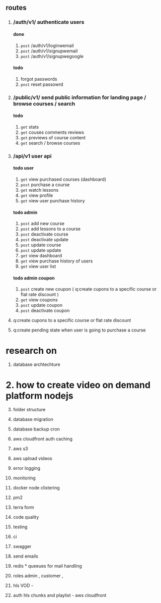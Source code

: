 ## routes

1. ### /auth/v1/ authenticate users

   #### done

   1. `post` /auth/v1/loginwemail
   2. `post` /auth/v1/signupwemail
   3. `post` /auth/v1/signupwegoogle

   #### todo

   1. forgot passwords
   2. `post` reset passowrd

2. ### /public/v1/ send public information for landing page / browse courses / search

   #### todo

   1. `get` stats
   2. `get` couses comments reviews
   3. `get` previews of course content
   4. `get` search / browse courses

3. ### /api/v1 user api

   #### todo user

   1. `get` view purchased courses (dashboard)
   2. `post` purchase a course
   3. `get` watch lessons
   4. `get` view profile
   5. `get` view user purchase history

   #### todo admin

   1. `post` add new course
   2. `post` add lessons to a course
   3. `post` deactivate course
   4. `post` deactivate update
   5. `post` update course
   6. `post` update update
   7. `get` view dashboard
   8. `get` view purchase history of users
   9. `get` view user list

   #### todo admin coupon

   1. `post` create new coupon  ( q:create cupons to a specific course or flat rate discount )
   2. `get` view coupons
   3. `post` update coupon
   4. `post` deactivate coupon

1. q:create cupons to a specific course or flat rate discount
2. q:create pending state when user is going to purchase a course 




# research on

1. database archtechture

# 2. **how to create video on demand platform nodejs**

3. folder structure

4. database migration

5. database backup cron

6. aws cloudfront auth caching

7. aws s3

8. aws upload videos

9.  error logging

10. monitoring

11. docker node clistering

12. pm2

13. terra form

14. code quality

15. testing

16. ci

17. swagger

18. send emails

19. redis \* queeues for mail handling

20. roles admin , customer ,
21. hls VOD - 
22. auth hls chunks and playlist - aws cloudfront
